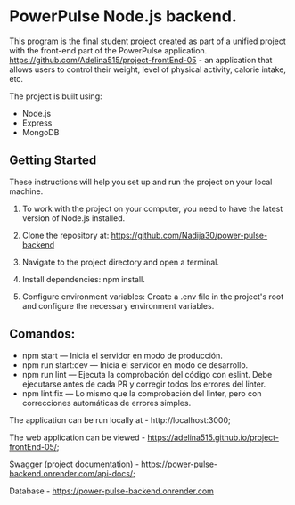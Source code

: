 # PowerPulse Node.js backend.

This program is the final student project created as part of a unified project with the front-end part of the PowerPulse application. https://github.com/Adelina515/project-frontEnd-05 - an application that allows users to control their weight, level of physical activity, calorie intake, etc.

The project is built using:

- Node.js
- Express
- MongoDB

## Getting Started

These instructions will help you set up and run the project on your local machine.

1. To work with the project on your computer, you need to have the latest version of Node.js installed.

2. Clone the repository at: https://github.com/Nadija30/power-pulse-backend

3. Navigate to the project directory and open a terminal.

4. Install dependencies: npm install.

5. Configure environment variables: Create a .env file in the project's root and configure the necessary environment variables.

## Comandos:

- npm start — Inicia el servidor en modo de producción.
- npm run start:dev — Inicia el servidor en modo de desarrollo.
- npm run lint — Ejecuta la comprobación del código con eslint. Debe ejecutarse antes de cada PR y corregir todos los errores del linter.
- npm lint:fix — Lo mismo que la comprobación del linter, pero con correcciones automáticas de errores simples.

The application can be run locally at - http://localhost:3000;

The web application can be viewed - https://adelina515.github.io/project-frontEnd-05/;

Swagger (project documentation) - https://power-pulse-backend.onrender.com/api-docs/;

Database - https://power-pulse-backend.onrender.com
